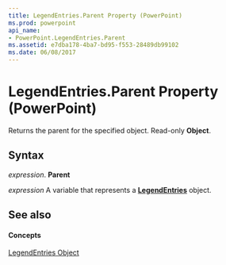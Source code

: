 ```yaml
---
title: LegendEntries.Parent Property (PowerPoint)
ms.prod: powerpoint
api_name:
- PowerPoint.LegendEntries.Parent
ms.assetid: e7dba178-4ba7-bd95-f553-28489db99102
ms.date: 06/08/2017
---
```



# LegendEntries.Parent Property (PowerPoint)

Returns the parent for the specified object. Read-only **Object**.


## Syntax

 _expression_. **Parent**

 _expression_ A variable that represents a **[LegendEntries](legendentries-object-powerpoint.md)** object.


## See also


#### Concepts


[LegendEntries Object](legendentries-object-powerpoint.md)

